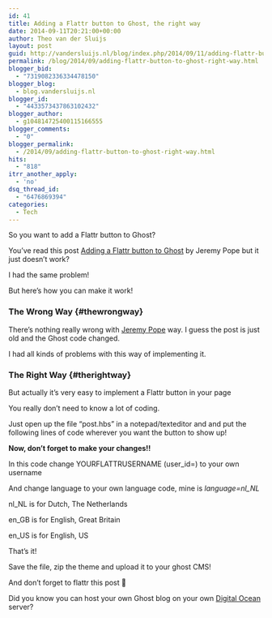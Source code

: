 ```yaml
---
id: 41
title: Adding a Flattr button to Ghost, the right way
date: 2014-09-11T20:21:00+00:00
author: Theo van der Sluijs
layout: post
guid: http://vandersluijs.nl/blog/index.php/2014/09/11/adding-flattr-button-to-ghost-right-way/
permalink: /blog/2014/09/adding-flattr-button-to-ghost-right-way.html
blogger_bid:
  - "7319082336334478150"
blogger_blog:
  - blog.vandersluijs.nl
blogger_id:
  - "4433573437863102432"
blogger_author:
  - g104814725400115166555
blogger_comments:
  - "0"
blogger_permalink:
  - /2014/09/adding-flattr-button-to-ghost-right-way.html
hits:
  - "818"
itrr_another_apply:
  - 'no'
dsq_thread_id:
  - "6476869394"
categories:
  - Tech
---
```

So you want to add a Flattr button to Ghost?

You&#8217;ve read this post [Adding a Flattr button to Ghost](http://whird.jpope.org/adding-a-flattr-button-to-a-ghost-blog/) by Jeremy Pope but it just doesn&#8217;t work?

I had the same problem!

But here&#8217;s how you can make it work! 

### The Wrong Way {#thewrongway}

There&#8217;s nothing really wrong with [Jeremy Pope](http://whird.jpope.org/adding-a-flattr-button-to-a-ghost-blog/) way. I guess the post is just old and the Ghost code changed.

I had all kinds of problems with this way of implementing it.

### The Right Way {#therightway}

But actually it&#8217;s very easy to implement a Flattr button in your page

You really don&#8217;t need to know a lot of coding.

Just open up the file &#8220;post.hbs&#8221; in a notepad/texteditor and and put the following lines of code wherever you want the button to show up!

**Now, don&#8217;t forget to make your changes!!**

In this code change YOURFLATTRUSERNAME (user_id=) to your own username

And change language to your own language code, mine is _language=nl_NL_

nl_NL is for Dutch, The Netherlands 

en_GB is for English, Great Britain 

en_US is for English, US

That&#8217;s it!

Save the file, zip the theme and upload it to your ghost CMS!

And don&#8217;t forget to flattr this post 🙂

Did you know you can host your own Ghost blog on your own [Digital Ocean](https://www.digitalocean.com/?refcode=38909179d2dc) server?